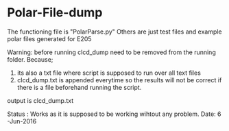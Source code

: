 # Polar-File-dump

The functioning file is "PolarParse.py" 
Others are just test files and example polar files generated for E205

Warning: before running clcd_dump need to be removed from the running folder. Because;
  1. its also a txt file where script is supposed to run over all text files
  2. clcd_dump.txt is appended everytime so the results will not be correct if there is a file beforehand running the script.
  
output is clcd_dump.txt

Status : Works as it is supposed to be working wihtout any problem. 
Date: 6 -Jun-2016
